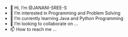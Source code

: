 - 👋 Hi, I’m @JANANI-SREE-S
- 👀 I’m interested in Programming and Problem Solving 
- 🌱 I’m currently learning Java and Python Programming
- 💞️ I’m looking to collaborate on ...
- 📫 How to reach me ...

<!---
JANANI-SREE-S/JANANI-SREE-S is a ✨ special ✨ repository because its `README.md` (this file) appears on your GitHub profile.
You can click the Preview link to take a look at your changes.
--->
